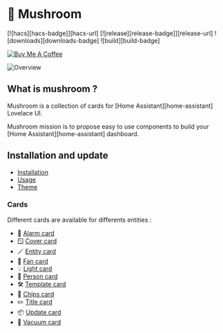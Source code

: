 # 🍄 Mushroom

[![hacs][hacs-badge]][hacs-url]
[![release][release-badge]][release-url]
![downloads][downloads-badge]
![build][build-badge]

<a href="https://www.buymeacoffee.com/piitaya" target="_blank"><img src="https://www.buymeacoffee.com/assets/img/custom_images/white_img.png" alt="Buy Me A Coffee" style="height: auto !important;width: auto !important;" ></a>

![Overview](https://user-images.githubusercontent.com/5878303/152332130-760cf616-5c40-4825-a482-bb8f1f0f5251.png)

## What is mushroom ?

Mushroom is a collection of cards for [Home Assistant][home-assistant] Lovelace UI.

Mushroom mission is to propose easy to use components to build your [Home Assistant][home-assistant] dashboard.

## Installation and update

- [Installation](https://piitaya.github.io/lovelace-mushroom/setup/installation/)
- [Usage](https://piitaya.github.io/lovelace-mushroom/setup/usage/)
- [Theme](https://piitaya.github.io/lovelace-mushroom/setup/theme/)

### Cards

Different cards are available for differents entities :

-   🚨 [Alarm card](https://piitaya.github.io/lovelace-mushroom/cards/alarm.md)
-   🪟 [Cover card](https://piitaya.github.io/lovelace-mushroom/cards/cover.md)
-   🪄 [Entity card](https://piitaya.github.io/lovelace-mushroom/cards/entity.md)
-   💨 [Fan card](https://piitaya.github.io/lovelace-mushroom/cards/fan.md)
-   💡 [Light card](https://piitaya.github.io/lovelace-mushroom/cards/light.md)
-   🙋 [Person card](https://piitaya.github.io/lovelace-mushroom/cards/person.md)
-   🛠 [Template card](https://piitaya.github.io/lovelace-mushroom/cards/template.md)
-   🔔 [Chips card](https://piitaya.github.io/lovelace-mushroom/cards/chips.md)
-   ✏️ [Title card](https://piitaya.github.io/lovelace-mushroom/cards/title.md)
-   📦 [Update card](https://piitaya.github.io/lovelace-mushroom/cards/update.md)
-   🧹 [Vacuum card](https://piitaya.github.io/lovelace-mushroom/cards/vacuum.md)

